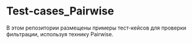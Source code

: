 # Test-cases_Pairwise
В этом репозитории размещены примеры тест-кейсов для проверки фильтрации, используя технику Pairwise. 
